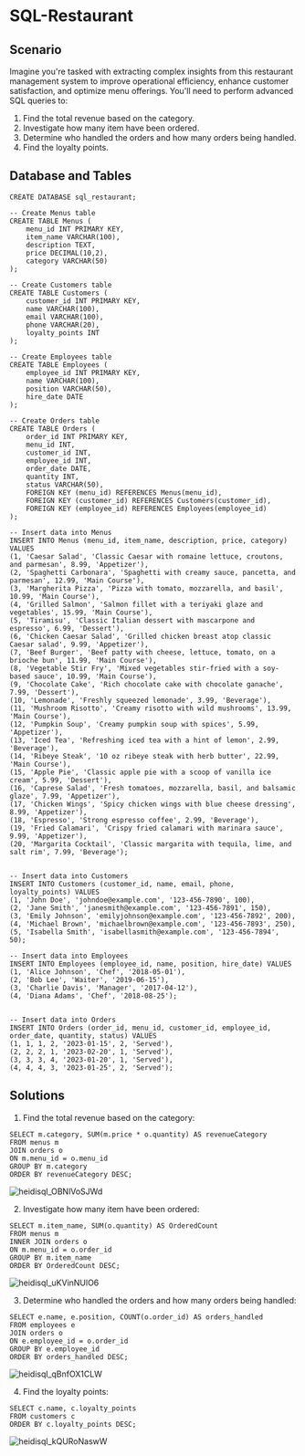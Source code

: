 # SQL-Restaurant

## Scenario
Imagine you're tasked with extracting complex insights from this restaurant management system to improve operational efficiency, enhance customer satisfaction, and optimize menu offerings. You'll need to perform advanced SQL queries to: 
1. Find the total revenue based on the category.
2. Investigate how many item have been ordered.
3. Determine who handled the orders and how many orders being handled.
4. Find the loyalty points. 

## Database and Tables
```
CREATE DATABASE sql_restaurant;

-- Create Menus table
CREATE TABLE Menus (
    menu_id INT PRIMARY KEY,
    item_name VARCHAR(100),
    description TEXT,
    price DECIMAL(10,2),
    category VARCHAR(50)
);

-- Create Customers table
CREATE TABLE Customers (
    customer_id INT PRIMARY KEY,
    name VARCHAR(100),
    email VARCHAR(100),
    phone VARCHAR(20),
    loyalty_points INT
);

-- Create Employees table
CREATE TABLE Employees (
    employee_id INT PRIMARY KEY,
    name VARCHAR(100),
    position VARCHAR(50),
    hire_date DATE
);

-- Create Orders table
CREATE TABLE Orders (
    order_id INT PRIMARY KEY,
    menu_id INT,
    customer_id INT,
    employee_id INT,
    order_date DATE,
    quantity INT,
    status VARCHAR(50),
    FOREIGN KEY (menu_id) REFERENCES Menus(menu_id),
    FOREIGN KEY (customer_id) REFERENCES Customers(customer_id),
    FOREIGN KEY (employee_id) REFERENCES Employees(employee_id)
);

-- Insert data into Menus
INSERT INTO Menus (menu_id, item_name, description, price, category) VALUES
(1, 'Caesar Salad', 'Classic Caesar with romaine lettuce, croutons, and parmesan', 8.99, 'Appetizer'),
(2, 'Spaghetti Carbonara', 'Spaghetti with creamy sauce, pancetta, and parmesan', 12.99, 'Main Course'),
(3, 'Margherita Pizza', 'Pizza with tomato, mozzarella, and basil', 10.99, 'Main Course'),
(4, 'Grilled Salmon', 'Salmon fillet with a teriyaki glaze and vegetables', 15.99, 'Main Course'),
(5, 'Tiramisu', 'Classic Italian dessert with mascarpone and espresso', 6.99, 'Dessert'),
(6, 'Chicken Caesar Salad', 'Grilled chicken breast atop classic Caesar salad', 9.99, 'Appetizer'),
(7, 'Beef Burger', 'Beef patty with cheese, lettuce, tomato, on a brioche bun', 11.99, 'Main Course'),
(8, 'Vegetable Stir Fry', 'Mixed vegetables stir-fried with a soy-based sauce', 10.99, 'Main Course'),
(9, 'Chocolate Cake', 'Rich chocolate cake with chocolate ganache', 7.99, 'Dessert'),
(10, 'Lemonade', 'Freshly squeezed lemonade', 3.99, 'Beverage'),
(11, 'Mushroom Risotto', 'Creamy risotto with wild mushrooms', 13.99, 'Main Course'),
(12, 'Pumpkin Soup', 'Creamy pumpkin soup with spices', 5.99, 'Appetizer'),
(13, 'Iced Tea', 'Refreshing iced tea with a hint of lemon', 2.99, 'Beverage'),
(14, 'Ribeye Steak', '10 oz ribeye steak with herb butter', 22.99, 'Main Course'),
(15, 'Apple Pie', 'Classic apple pie with a scoop of vanilla ice cream', 5.99, 'Dessert'),
(16, 'Caprese Salad', 'Fresh tomatoes, mozzarella, basil, and balsamic glaze', 7.99, 'Appetizer'),
(17, 'Chicken Wings', 'Spicy chicken wings with blue cheese dressing', 8.99, 'Appetizer'),
(18, 'Espresso', 'Strong espresso coffee', 2.99, 'Beverage'),
(19, 'Fried Calamari', 'Crispy fried calamari with marinara sauce', 9.99, 'Appetizer'),
(20, 'Margarita Cocktail', 'Classic margarita with tequila, lime, and salt rim', 7.99, 'Beverage');


-- Insert data into Customers
INSERT INTO Customers (customer_id, name, email, phone, loyalty_points) VALUES
(1, 'John Doe', 'johndoe@example.com', '123-456-7890', 100),
(2, 'Jane Smith', 'janesmith@example.com', '123-456-7891', 150),
(3, 'Emily Johnson', 'emilyjohnson@example.com', '123-456-7892', 200),
(4, 'Michael Brown', 'michaelbrown@example.com', '123-456-7893', 250),
(5, 'Isabella Smith', 'isabellasmith@example.com', '123-456-7894', 50);

-- Insert data into Employees
INSERT INTO Employees (employee_id, name, position, hire_date) VALUES
(1, 'Alice Johnson', 'Chef', '2018-05-01'),
(2, 'Bob Lee', 'Waiter', '2019-06-15'),
(3, 'Charlie Davis', 'Manager', '2017-04-12'),
(4, 'Diana Adams', 'Chef', '2018-08-25');


-- Insert data into Orders
INSERT INTO Orders (order_id, menu_id, customer_id, employee_id, order_date, quantity, status) VALUES
(1, 1, 1, 2, '2023-01-15', 2, 'Served'),
(2, 2, 2, 1, '2023-02-20', 1, 'Served'),
(3, 3, 3, 4, '2023-01-20', 1, 'Served'),
(4, 4, 4, 3, '2023-01-25', 2, 'Served');

```
## Solutions
1. Find the total revenue based on the category:
```
SELECT m.category, SUM(m.price * o.quantity) AS revenueCategory
FROM menus m
JOIN orders o
ON m.menu_id = o.menu_id
GROUP BY m.category
ORDER BY revenueCategory DESC;
```

![heidisql_OBNlVoSJWd](https://github.com/Kwangsa19/SQL-Restaurant/assets/135963482/3ec9302e-4e82-4d5b-b974-8c0124c6b386)



2. Investigate how many item have been ordered:
```
SELECT m.item_name, SUM(o.quantity) AS OrderedCount
FROM menus m
INNER JOIN orders o 
ON m.menu_id = o.order_id
GROUP BY m.item_name
ORDER BY OrderedCount DESC;
```
![heidisql_uKVinNUlO6](https://github.com/Kwangsa19/SQL-Restaurant/assets/135963482/e5c663dd-8188-4420-96aa-f98f22192776)


3. Determine who handled the orders and how many orders being handled:

```
SELECT e.name, e.position, COUNT(o.order_id) AS orders_handled
FROM employees e
JOIN orders o
ON e.employee_id = o.order_id
GROUP BY e.employee_id
ORDER BY orders_handled DESC;
```

![heidisql_qBnfOX1CLW](https://github.com/Kwangsa19/SQL-Restaurant/assets/135963482/c9223eaf-9fd8-4a79-8723-e7736d8328f0)


4. Find the loyalty points:
```
SELECT c.name, c.loyalty_points 
FROM customers c
ORDER BY c.loyalty_points DESC;
```
![heidisql_kQURoNaswW](https://github.com/Kwangsa19/SQL-Restaurant/assets/135963482/d4ba3a84-790c-421f-aba7-69c770b24e5f)

